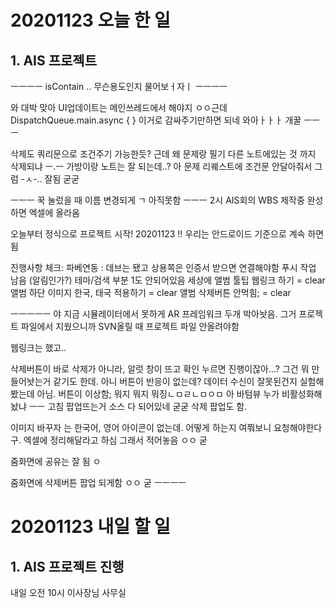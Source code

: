 # 20201123 오늘 한 일
## 1. AIS 프로젝트
ㅡㅡㅡㅡ
isContain .. 무슨용도인지 물어보ㅓ자ㅣ
ㅡㅡㅡㅡ

와 대박
맞아 UI업데이트는 메인쓰레드에서 해야지 ㅇㅇ근데
DispatchQueue.main.async { }
이거로 감싸주기만하면 되네 와아ㅏㅏㅏ 개꿀
ㅡㅡㅡ

삭제도 쿼리문으로 조건주기 가능한듯?
근데 왜 문제랑 필기 다른 노트에있는 것 까지 삭제되냐 ㅡ.ㅡ
가방이랑 노트는 잘 되는데..?
아 문제 리퀘스트에 조건문 안달아줘서 그럼 -ㅅ-.. 잘됨 굳굳

ㅡㅡㅡ
꾹 눌렀을 때 이름 변경되게 ㄱ 아직못함
ㅡㅡㅡ
2시 AIS회의
WBS 제작중 완성하면 엑셀에 올라옴

오늘부터 정식으로 프로젝트 시작! 20201123 !!
우리는 안드로이드 기준으로 계속 하면됨

진행사항 체크:
파베연동 : 데브는 됐고 상용쪽은 인증서 받으면 연결해야함
푸시 작업 남음 (알림인가?)
테마/검색 부분 1도 안되어있음 세상에
앨범 툴팁 웹링크 하기 = clear
앨범 하단 이미지 한국, 태국 적용하기 = clear
앨범 삭제버튼 안먹힘; = clear

ㅡㅡㅡㅡㅡ
야 지금 시뮬레이터에서 못하게 AR 프레임워크 두개 박아놧음.
그거 프로젝트 파일에서 지웠으니까 SVN올릴 때 프로젝트 파일 안올려야함

웹링크는 했고..

삭제버튼이 바로 삭제가 아니라, 알럿 창이 뜨고 확인 누르면 진행이잖아...?
그건 뭐 만들어놧는거 같기도 한데.
아니 버튼이 반응이 없는데?
데이터 수신이 잘못된건지 실험해봤는데 아님.
버튼이 이상함;
뭐지 뭐지 뭐징ㄴㅁㄹㄴㅁㅇㅁ
아 바텀뷰 누가 비활성화해놨냐 ㅡㅡ 고침
팝업뜨는거 소스 다 되어있네 굳굳 삭제 팝업도 함.

이미지 바꾸자 
는 한국어, 영어 아이콘이 없는데.
어떻게 하는지 여쭤보니 요청해야한다구. 엑셀에 정리해달라고 하심
그래서 적어놓음 ㅇㅇ 굳

줌화면에 공유는 잘 됨 ㅇ

줌화면에 삭제버튼 팝업 되게함 ㅇㅇ 굳
ㅡㅡㅡㅡ




# 20201123 내일 할 일
## 1. AIS 프로젝트 진행
내일 오전 10시 이사장님 사무실
